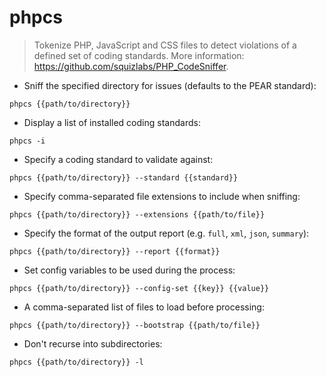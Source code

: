 # phpcs

> Tokenize PHP, JavaScript and CSS files to detect violations of a defined set of coding standards.
> More information: <https://github.com/squizlabs/PHP_CodeSniffer>.

- Sniff the specified directory for issues (defaults to the PEAR standard):

`phpcs {{path/to/directory}}`

- Display a list of installed coding standards:

`phpcs -i`

- Specify a coding standard to validate against:

`phpcs {{path/to/directory}} --standard {{standard}}`

- Specify comma-separated file extensions to include when sniffing:

`phpcs {{path/to/directory}} --extensions {{path/to/file}}`

- Specify the format of the output report (e.g. `full`, `xml`, `json`, `summary`):

`phpcs {{path/to/directory}} --report {{format}}`

- Set config variables to be used during the process:

`phpcs {{path/to/directory}} --config-set {{key}} {{value}}`

- A comma-separated list of files to load before processing:

`phpcs {{path/to/directory}} --bootstrap {{path/to/file}}`

- Don't recurse into subdirectories:

`phpcs {{path/to/directory}} -l`
